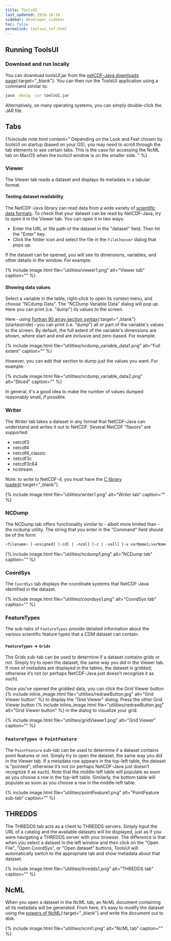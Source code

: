 ```yaml
---
title: ToolsUI
last_updated: 2018-10-18
sidebar: developer_sidebar
toc: false
permalink: toolsui_ref.html
---
```


## Running ToolsUI

### Download and run locally

You can download toolsUI.jar from the [netCDF-Java downloads page](https://www.unidata.ucar.edu/downloads/netcdf-java/){:target="_blank"}.
You can then run the ToolsUI application using a command similar to:

~~~bash
java -Xmx1g -jar toolsUI.jar
~~~

Alternatively, on many operating systems, you can simply double-click the JAR file.

## Tabs

{%include note.html content="
Depending on the Look and Feel chosen by toolsUI on startup (based on your OS), you may need to scroll through the tab elements to see certain tabs.
This is the case for accessing the NcML tab on MacOS when the toolsUI window is on the smaller side.
" %}

### Viewer

The Viewer tab reads a dataset and displays its metadata in a tabular format.

#### Testing dataset readability

The NetCDF-Java library can read data from a wide variety of [scientific data formats](file_types.html). To check that your dataset can be read by NetCDF-Java, try to open it in the Viewer tab. You can open it in two ways:

* Enter the URL or file path of the dataset in the \"dataset\" field.
  Then hit the \"Enter\" key.
* Click the folder icon and select the file in the `FileChooser` dialog that pops up.

If the dataset can be opened, you will see its dimensions, variables, and other details in the window.
For example:

{% include image.html file="utilities/viewer1.png" alt="Viewer tab" caption="" %}

#### Showing data values

Select a variable in the table, right-click to open its context menu, and choose \"NCdump Data\".
The \"NCDump Variable Data\" dialog will pop up.
Here you can print (i.e. \"dump\") its values to the screen.

Here - using [Fortran 90 array section syntax](http://www.adt.unipd.it/corsi/Bianco/www.pcc.qub.ac.uk/tec/courses/f90/stu-notes/F90_notesMIF_5.html#HEADING41){:target="_blank"} (start:end:stride) - you can print (i.e. \"dump\") all or part of the variable\'s values to the screen.
By default, the full extent of the variable\'s dimensions are shown, where start and end are inclusive and zero-based.
For example:

{% include image.html file="utilities/ncdump_variable_data1.png" alt="Full extent" caption="" %}

However, you can edit that section to dump just the values you want.
For example:

{% include image.html file="utilities/ncdump_variable_data2.png" alt="Sliced" caption="" %}

In general, it\'s a good idea to make the number of values dumped reasonably small, if possible.

### Writer

The Writer tab takes a dataset in any format that NetCDF-Java can understand and writes it out to NetCDF. Several NetCDF \"flavors\" are supported:

* netcdf3
* netcdf4
* netcdf4_classic
* netcdf3c
* netcdf3c64
* ncstream

Note: to write to NetCDF-4, you must have the [C library loaded](../userguide/netcdf4_c_library.html){:target="_blank"}.

{% include image.html file="utilities/writer1.png" alt="Writer tab" caption="" %}

### NCDump

The NCDump tab offers functionality similar to - ​albeit more limited than - ​the ncdump utility.
The string that you enter in the \"Command\" field should be of the form:

~~~bash
<filename> [-unsigned] [-cdl | -ncml] [-c | -vall] [-v varName1;varName2;..] [-v varName(0:1,:,12)]
~~~

{% include image.html file="utilities/ncdump1.png" alt="NCDump tab" caption="" %}

### CoordSys

The `CoordSys` tab displays the coordinate systems that NetCDF-Java identified in the dataset.


{% include image.html file="utilities/coordsys1.png" alt="CoordSys tab" caption="" %}

### FeatureTypes

The sub-tabs of `FeatureTypes` provide detailed information about the various scientific feature types that a CDM dataset can contain.

#### `FeatureTypes`  &rarr; `Grids`

The Grids sub-tab can be used to determine if a dataset contains grids or not.
Simply try to open the dataset, the same way you did in the Viewer tab.
If rows of metadata are displayed in the tables, the dataset is gridded; otherwise it’s not (or perhaps NetCDF-Java just doesn’t recognize it as such).

Once you\'ve opened the gridded data, you can click the Grid Viewer button {% include inline_image.html file="utilities/redrawButton.jpg" alt="Grid Viewer button" %} to display the \"Grid Viewer\" dialog.
Press the other Grid Viewer button {% include inline_image.html file="utilities/redrawButton.jpg" alt="Grid Viewer button" %} in the dialog to visualize your grid.

{% include image.html file="utilities/gridViewer1.png" alt="Grid Viewer" caption="" %}

### `FeatureTypes` &rarr; `PointFeature`

The `PointFeature` sub-tab can be used to determine if a dataset contains point features or not.
Simply try to open the dataset, the same way you did in the Viewer tab.
If a metadata row appears in the top-left table, the dataset is \"pointed\"; otherwise it’s not (or perhaps NetCDF-Java just doesn’t recognize it as such).
Note that the middle-left table will populate as soon as you choose a row in the top-left table.
Similarly, the bottom table will populate as soon as you choose a row in the middle-left table.

{% include image.html file="utilities/pointFeature1.png" alt="PointFeature sub-tab" caption="" %}

## THREDDS

The THREDDS tab acts as a client to THREDDS servers.
Simply input the URL of a catalog and the available datasets will be displayed, just as if you were navigating a THREDDS server with your browser.
The difference is that when you select a dataset in the left window and then click on the \"Open File\", \"Open CoordSys\", or \"Open dataset\" buttons, ToolsUI will automatically switch to the appropriate tab and show metadata about that dataset.

{% include image.html file="utilities/thredds1.png" alt="THREDDS tab" caption="" %}

## NcML

When you open a dataset in the NcML tab, an NcML document containing all its metadata will be generated.
From here, it’s easy to modify the dataset using the [powers of NcML](/thredds/ncml/current/basic_ncml_tutorial.html){:target="_blank"} and write the document out to disk.

{% include image.html file="utilities/ncml1.png" alt="NcML tab" caption="" %}
